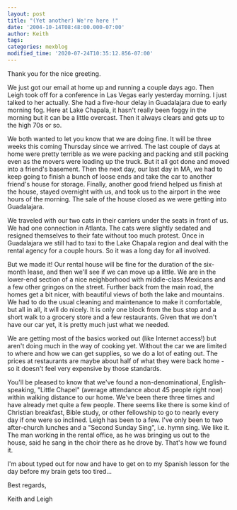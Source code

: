 ```yaml
---
layout: post
title: "(Yet another) We're here !"
date: '2004-10-14T08:48:00.000-07:00'
author: Keith
tags:
categories: mexblog
modified_time: '2020-07-24T10:35:12.856-07:00'
---
```

Thank you for the nice greeting.

We just got our email at home up and running a couple days ago. Then
Leigh took off for a conference in Las Vegas early yesterday morning. I
just talked to her actually. She had a five-hour delay in Guadalajara
due to early morning fog. Here at Lake Chapala, it hasn't really been
foggy in the morning but it can be a little overcast. Then it always
clears and gets up to the high 70s or so.

We both wanted to let you know that we are doing fine. It will be three
weeks this coming Thursday since we arrived. The last couple of days at
home were pretty terrible as we were packing and packing and still
packing even as the movers were loading up the truck. But it all got
done and moved into a friend's basement. Then the next day, our last day
in MA, we had to keep going to finish a bunch of loose ends and take the
car to another friend's house for storage. Finally, another good friend
helped us finish at the house, stayed overnight with us, and took us to
the airport in the wee hours of the morning. The sale of the house
closed as we were getting into Guadalajara.

We traveled with our two cats in their carriers under the seats in front
of us. We had one connection in Atlanta. The cats were slightly sedated
and resigned themselves to their fate without too much protest. Once in
Guadalajara we still had to taxi to the Lake Chapala region and deal
with the rental agency for a couple hours. So it was a long day for all
involved.

But we made it! Our rental house will be fine for the duration of the
six-month lease, and then we'll see if we can move up a little. We are
in the lower-end section of a nice neighborhood with middle-class
Mexicans and a few other gringos on the street. Further back from the
main road, the homes get a bit nicer, with beautiful views of both the
lake and mountains. We had to do the usual cleaning and maintenance to
make it comfortable, but all in all, it will do nicely. It is only one
block from the bus stop and a short walk to a grocery store and a few
restaurants. Given that we don't have our car yet, it is pretty much
just what we needed.

We are getting most of the basics worked out (like Internet access!) but
aren't doing much in the way of cooking yet. Without the car we are
limited to where and how we can get supplies, so we do a lot of eating
out. The prices at restaurants are maybe about half of what they were
back home - so it doesn't feel very expensive by those standards.

You'll be pleased to know that we've found a non-denominational,
English-speaking, "Little Chapel" (average attendance about 45 people
right now) within walking distance to our home. We've been there three
times and have already met quite a few people. There seems like there is
some kind of Christian breakfast, Bible study, or other fellowship to go
to nearly every day if one were so inclined. Leigh has been to a few.
I've only been to two after-church lunches and a "Second Sunday Sing",
i.e. hymn sing. We like it. The man working in the rental office, as he
was bringing us out to the house, said he sang in the choir there as he
drove by. That's how we found it.

I'm about typed out for now and have to get on to my Spanish lesson for
the day before my brain gets too tired...

Best regards,

Keith and Leigh
